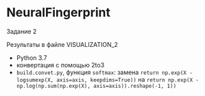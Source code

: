# NeuralFingerprint
Задание 2

Результаты в файле VISUALIZATION_2

- Python 3.7
- конвертация с помощью 2to3
- `build.convet.py`, функция `softmax`:
замена `return np.exp(X - logsumexp(X, axis=axis, keepdims=True))` на `return np.exp(X - np.log(np.sum(np.exp(X), axis=axis)).reshape(-1, 1))`
